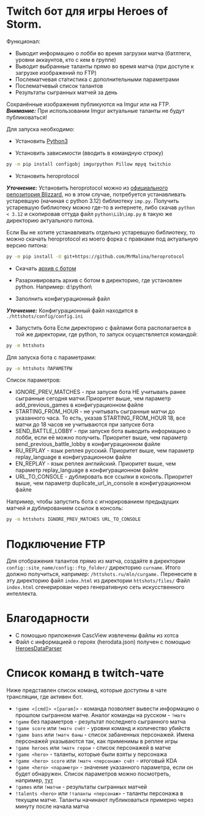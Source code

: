 ﻿# Twitch бот для игры Heroes of Storm.

Функционал:
* Выводит информацию о лобби во время загрузки матча (батлтеги, уровни аккаунтов, кто с кем в группе)
* Выводит выбранные таланты прямо во время матча (при  доступе к загрузке изображений по FTP)
* Послематчевая статистика с дополнительными параметрами
* Послематчевый список талантов
* Результаты сыгранных матчей за день

Сохранённые изображения публикуются на Imgur или на FTP.<br>
**_Внимание:_** При использовании Imgur актуальные таланты не будут публиковаться!

Для запуска необходимо:
* Установить [Python3](https://www.python.org/downloads/)

* Установить зависимости (вводить в командную строку)
```bash
py -m pip install configobj imgurpython Pillow mpyq twitchio
```

* Установить heroprotocol

**_Уточнение:_** Установить heroprotocol можно из [официального репозитория Blizzard](https://github.com/Blizzard/heroprotocol), но в этом случае, потребуется устанавливать устаревшую (начиная с python 3.12) библиотеку `imp.py`. Получить устаревшую библиотеку можно где-то в интернете, либо скачав `python < 3.12` и скопировав оттуда файл `python\Lib\imp.py` в такую же директорию актуального питона.

Если Вы не хотите устанавливать отдельно устаревшую библиотеку, то можно скачать heroprotocol из моего форка с правками под актуальную версию питона:
```bash
py -m pip install -U git+https://github.com/MrMalina/heroprotocol
```

* Скачать [архив с ботом](https://github.com/MrMalina/httshots/archive/refs/heads/master.zip)

* Разархивировать архив с ботом в директорию, где установлен python. Например: d:\python\

* Заполнить конфигурационный файл

**_Уточнение:_** Конфигурационный файл находится в `./httshots/config/config.ini`

* Запустить бота
Если директорию с файлами бота располагается в той же директории, где python, то запуск осуществляется командой:
```bash
py -m httshots
```

Для запуска бота с параметрами:
```bash
py -m httshots ПАРАМЕТРЫ
```

Список параметров:
* IGNORE_PREV_MATCHES - при запуске бота НЕ учитывать ранее сыгранные сегодня матчи.Приоритет выше, чем параметр add_previous_games в конфигурационном файле
* STARTING_FROM_HOUR <hour> - не учитывать сыгранные матчи до указанного часа. То есть, указав STARTING_FROM_HOUR 18, все матчи до 18 часов не учитываются при запуске бота
* SEND_BATTLE_LOBBY - при запуске бота выводить информацию о лобби, если её можно получить. Приоритет выше, чем параметр send_previous_battle_lobby в конфигурационном файле
* RU_REPLAY - язык реплея русский. Приоритет выше, чем параметр replay_language в конфигурационном файле
* EN_REPLAY - язык реплея английский. Приоритет выше, чем параметр replay_language в конфигурационном файле
* URL_TO_CONSOLE - дублировать все ссылки в консоль. Приоритет выше, чем параметр duplicate_url_in_console в конфигурационном файле

Например, чтобы запустить бота с игнорированием предыдущих матчей и дублированием ссылок в консоль:
```bash
py -m httshots IGNORE_PREV_MATCHES URL_TO_CONSOLE
```

# Подключение FTP
Для отображения талантов прямо из матча, создайте в директории `config::site_name/config::ftp_folder/` директорию `curname`.
Итого должно получиться, например: `/httshots.ru/mln/curgame.`
Перенесите в эту директорию файл `index.html` из директории `httshots/files/`
Файл `index.html` сгенерирован через генеративную сеть искусственного интеллекта.

# Благодарности
* С помощью приложения CascView извлечены файлы из хотса
* Файл с информацией о героях (herodata.json) получен с помощью [HeroesDataParser](https://github.com/HeroesToolChest/HeroesDataParser)

# Список команд в twitch-чате
Ниже представлен список команд, которые доступны в чате трансляции, где активен бот.

- `!game <[cmd]> <[param]>` - команда позволяет вывести информацию о прошлом сыгранном матче. Аналог команды на русском - `!матч`
- `!game` без параметров - результат последнего сыгранного матча
- `!game score` или `!матч счёт` - уровни команд и количество убийств
- `!game bans` или `!матч баны` - список забаненных персонажей. Имена персонажей указываются так, как применимы в реплее игры
- `!game heroes` или `!матч герои` - список персонажей в матче
- `!game <hero>` - таланты, которые были взяты у персонажа
- `!game <hero> score` или `!матч <персонаж> счёт` - итоговый KDA
- `!game <hero> <параметр>` - значение указанного параметра, если он будет обнаружен. Список параметров можно посмотреть, например, [тут](https://raw.githubusercontent.com/MrMalina/hots-replays-params/refs/heads/master/replay.ini)
- `!games` или `!матчи` - результаты сыгранных матчей
- `!talents <hero>` или `!таланты <персонаж>` - таланты персонажа в текущем матче. Таланты начинают публиковаться примерно через минуту после начала матча
